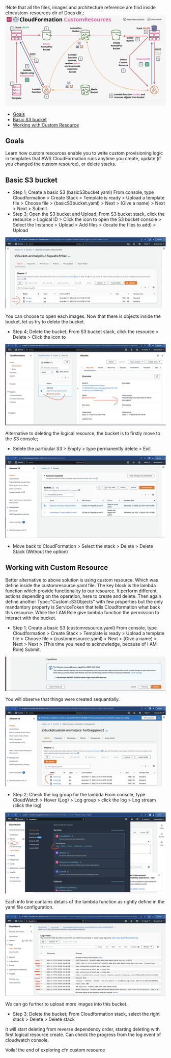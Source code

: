 !Note that all the files, images and architecture reference are find inside cfncustom-resources dir of Docs dir.;
![CFCustomResourcesArch.png](Docs/cfncustom-resources/CFCustomResourcesArch.png)

* [Goals](#goals)
* [Basic S3 bucket](#basic-S3-bucket)
* [Working with Custom Resource](#working-with-custom-resource)

## Goals
Learn how custom resources enable you to write custom provisioning logic in templates that AWS CloudFormation runs anytime you create, update (if you changed the custom resource), or delete stacks.

## Basic S3 bucket
- Step 1; Create a basic S3 (basicS3bucket.yaml)
From console, type Cloudformation > Create Stack > Template is ready > Upload a template file > Choose file > (basicS3bucket.yaml) > Next > (Give a name) > Next > Next > Submit.
- Step 3; Open the S3 bucket and Upload;
From S3 bucket stack, click the resource >  Logical ID > Click the icon to open the S3 bucket console > Select the Instance > Upload > Add files > (locate the files to add) > Upload

![cfn-bucket](Docs/cfncustom-resources/cfn-bucket.png)

You can choose to open each images. Now that there is objects inside the bucket, let us try to delete the bucket.
- Step 4; Delete the bucket;
From S3 bucket stack, click the resource >  Delete > Click the icon to 

![cfn-bucket-delete](Docs/cfncustom-resources/cfn-bucket-delete.png)

Alternative to deleting the logical resource, the bucket is to firstly move to the S3 console;
- Selete the particular S3 > Empty > type permanently delete > Exit

![cfn-buck-delete](Docs/cfncustom-resources/cfn-buck-delete.png)

- Move back to CloudFormation > Select the stack > Delete > Delete Stack (Without the option)

## Working with Custom Resource
Better alternative to above solution is using custom resource. Which was define inside the customresource.yaml file. 
The key block is the lambda function which provide functionality to our resource. It perform different actions depending on the operation, here to create and delete. Then again define another Type::"Custom::S3Objects" with few properties but the only mandantory property is ServiceToken that tells Cloudformation what back this resource.
While the I AM Role give lambda function the permission to interact with the bucket.
- Step 1; Create a basic S3 (customresource.yaml)
From console, type Cloudformation > Create Stack > Template is ready > Upload a template file > Choose file > (customresource.yaml) > Next > (Give a name) > Next > Next > (This time you need to acknowledge, because of I AM Role) Submit.

![cfn-custom](Docs/cfncustom-resources/cfn-custom.png)

You will observe that things were created sequantially.

![cfn-custom](Docs/cfncustom-resources/cfn-custom-images.png)

- Step 2; Check the log group for the lambda
From console, type CloudWatch > Hover (Log) > Log group > click the log > Log stream (click the log)

![cfn-log](Docs/cfncustom-resources/cfn-log.png)

Each info line contains details of the lambda function as rightly define in the yaml file configuration.

![cfn-log-details](Docs/cfncustom-resources/cfn-log-details.png)

We can go further to upload more images into this bucket.
- Step 3; Delete the bucket;
From Cloudformation stack, select the right stack >  Delete > Delete stack

It will start deleting from reverse dependency order, starting deleting with first logical resource create. Can check the progress from the log event of cloudwatch console.

Voila! the end of exploring cfn custom resource